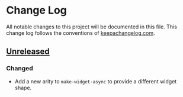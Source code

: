 # Change Log
All notable changes to this project will be documented in this file. This change log follows the conventions of [keepachangelog.com](http://keepachangelog.com/).

## [Unreleased]
### Changed
- Add a new arity to `make-widget-async` to provide a different widget shape.

[Unreleased]: https://github.com/your-name/clojure-rte/compare/0.1.1...HEAD
[0.1.1]: https://github.com/your-name/clojure-rte/compare/0.1.0...0.1.1
